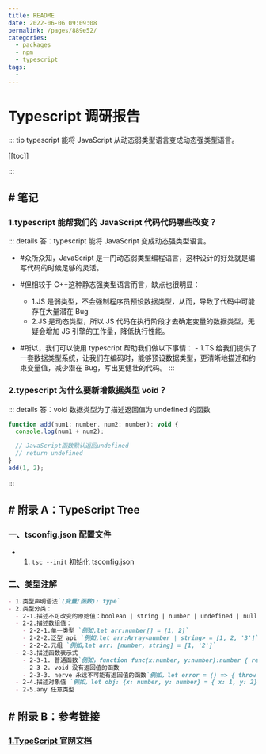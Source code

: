 ```yaml
---
title: README
date: 2022-06-06 09:09:08
permalink: /pages/889e52/
categories:
  - packages
  - npm
  - typescript
tags:
  -
---
```


# Typescript 调研报告

::: tip typescript 能将 JavaScript 从动态弱类型语言变成动态强类型语言。

[[toc]]

:::

## # 笔记

### 1.typescript 能帮我们的 JavaScript 代码代码哪些改变？

::: details 答：typescript 能将 JavaScript 变成动态强类型语言。

- #众所众知，JavaScript 是一门动态弱类型编程语言，这种设计的好处就是编写代码的时候足够的灵活。

- #但相较于 C++这种静态强类型语言而言，缺点也很明显：

  - 1.JS 是弱类型，不会强制程序员预设数据类型，从而，导致了代码中可能存在大量潜在 Bug
  - 2.JS 是动态类型，所以 JS 代码在执行阶段才去确定变量的数据类型，无疑会增加 JS 引擎的工作量，降低执行性能。

- #所以，我们可以使用 typescript 帮助我们做以下事情： - 1.TS 给我们提供了一套数据类型系统，让我们在编码时，能够预设数据类型，更清晰地描述和约束变量值，减少潜在 Bug，写出更健壮的代码。
  :::

### 2.typescript 为什么要新增数据类型 void？

::: details 答：void 数据类型为了描述返回值为 undefined 的函数

```js
function add(num1: number, num2: number): void {
  console.log(num1 + num2);

  // JavaScript函数默认返回undefined
  // return undefined
}
add(1, 2);
```

:::

## # 附录 A：TypeScript Tree

### 一、tsconfig.json 配置文件

- 1. `tsc --init` 初始化 tsconfig.json

### 二、类型注解

```md
- 1.类型声明语法`(变量/函数): type`
- 2.类型分类：
  - 2-1.描述不可改变的原始值：boolean | string | number | undefined | null | symbol
  - 2-2.描述数组值：
    - 2-2-1.单一类型 `例如,let arr:number[] = [1, 2]`
    - 2-2-2.泛型 api `例如,let arr:Array<number | string> = [1, 2, '3']`
    - 2-2-2.元组 `例如,let arr: [number, string] = [1, '2']`
  - 2-3.描述函数表示式
    - 2-3-1. 普通函数`例如，function func(x:number, y:number):number { return x + y }`
    - 2-3-2. void 没有返回值的函数
    - 2-3-3. nerve 永远不可能有返回值的函数`例如，let error = () => { throw new Error('error') } || let endless = () => { while(true) {} }`
  - 2-4.描述对象值 `例如，let obj: {x: number, y: number} = { x: 1, y: 2}`
  - 2-5.any 任意类型
```

## # 附录 B：参考链接

### [1.TypeScript 官网文档](https://www.typescriptlang.org/)
